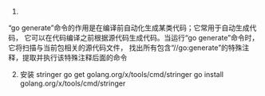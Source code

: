 1. 
“go generate”命令的作用是在编译前自动化生成某类代码；它常用于自动生成代码，
它可以在代码编译之前根据源代码生成代码。当运行“go generate”命令时，它将扫描与当前包相关的源代码文件，
找出所有包含“//go:generate”的特殊注释，提取并执行该特殊注释后面的命令

2. 安装 stringer
go get golang.org/x/tools/cmd/stringer
go install golang.org/x/tools/cmd/stringer